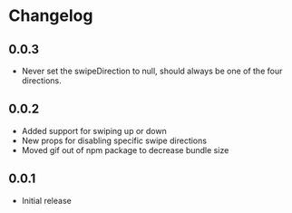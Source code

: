 # Changelog

## 0.0.3

- Never set the swipeDirection to null, should always be one of the four directions.

## 0.0.2

- Added support for swiping up or down
- New props for disabling specific swipe directions
- Moved gif out of npm package to decrease bundle size

## 0.0.1

- Initial release
